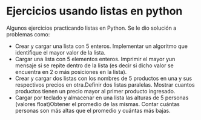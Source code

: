 # Ejercicios usando listas en python
Algunos ejercicios practicando  listas en Python. Se le dio solución a problemas como:
- Crear y cargar una lista con 5 enteros. Implementar un algoritmo que identifique el mayor valor de la lista.
- Cargar una lista con 5 elementos enteros. Imprimir el mayor yun mensaje si se repite dentro de la lista (es decir si dicho valor se encuentra en 2 o más posiciones en la lista).
- Crear y cargar dos listas con los nombres de 5 productos en una y sus respectivos precios en otra.Definir dos listas paralelas. Mostrar cuantos productos tienen un precio mayor al primer producto ingresado.
- Cargar por teclado y almacenar en una lista las alturas de 5 personas (valores float)Obtener el promedio de las mismas. Contar cuántas personas son más altas que el promedio y cuántas más bajas.
